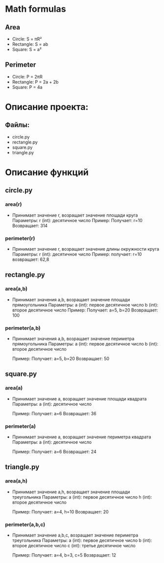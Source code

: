 # Math formulas
## Area
- Circle: S = πR²
- Rectangle: S = ab
- Square: S = a²

## Perimeter
- Circle: P = 2πR
- Rectangle: P = 2a + 2b
- Square: P = 4a

# Описание проекта:
 ## Файлы:
   - circle.py
   - rectangle.py
   - square.py
   - triangle.py

# Описание функций
 ## circle.py
 ### area(r)
 - Принимает значение r, возращает значение площади круга
    Параметры:
            r (int): десятичное число
    Пример:
            Получает: r=10
            Возвращает: 314
    
 ### perimeter(r)
 - Принимает значение r, возращает значение длины окружности круга
    Параметры:
            r (int): десятичное число
    Пример:
            получает: r=10
            возвращает: 62,8


  ## rectangle.py
  ### area(a,b)
  - Принимает значения a,b, возращает значение площади прямоугольника
    Параметры:
            a (int): первое десятичное число
	           b (int): второе десятичное число
    Пример:
            Получает: a=5, b=20
            Возвращает: 100
    
  ### perimeter(a,b)
  - Принимает значения a,b, возращает значение периметра прямоугольника
    Параметры:
            a (int): первое десятичное число
	           b (int): второе десятичное число
    
    Пример:
            Получает: a=5, b=20
            Возвращает: 50


 ## square.py
 ### area(a)
 - Принимает значение a, возращает значение площади квадрата
    Параметры:
            a (int): десятичное число
   
    Пример:
            Получает: a=6
            Возвращает: 36

 ### perimeter(a)
 - Принимает значение a, возращает значение периметра квадрата
    Параметры:
            a (int): десятичное число
   
    Пример:
            Получает: a=6
            Возвращает: 24



 ## triangle.py
 ### area(a,h)
 - Принимает значение a,h, возращает значение площади треугольника
    Параметры:
            a (int): первое десятичное число
	           h (int): второе десятичное число
   
    Пример:
            Получает: a=4, h=10
            Возвращает: 20

### perimeter(a,b,c)
- Принимает значение a,b,c,  возращает значение периметра треугольника
    Параметры:
            a (int): первое десятичное число
	           b (int): второе десятичное число
            c (int): третье десятичное число
  
    Пример:
            Получает: a=4, b=3, c=5
            Возвращает: 12
